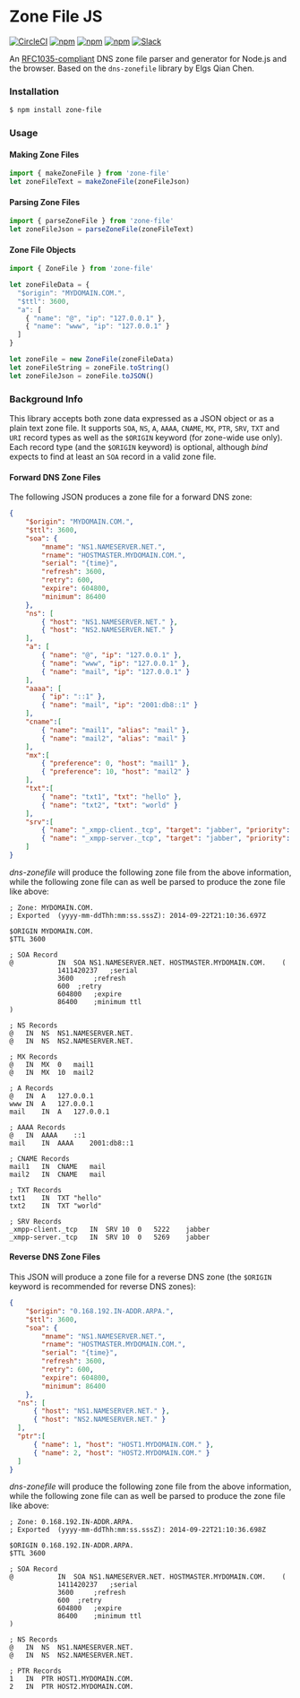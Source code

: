 # Zone File JS

[![CircleCI](https://img.shields.io/circleci/project/blockstack/zone-file-js/master.svg)](https://circleci.com/gh/blockstack/zone-file-js/tree/master)
[![npm](https://img.shields.io/npm/l/zone-file.svg)](https://www.npmjs.com/package/zone-file)
[![npm](https://img.shields.io/npm/v/zone-file.svg)](https://www.npmjs.com/package/zone-file)
[![npm](https://img.shields.io/npm/dm/zone-file.svg)](https://www.npmjs.com/package/zone-file)
[![Slack](http://chat.blockstack.org/badge.svg)](http://chat.blockstack.org/)

An [RFC1035-compliant](http://www.ietf.org/rfc/rfc1035.txt) DNS zone file parser and generator for Node.js and the browser. Based on the `dns-zonefile` library by Elgs Qian Chen.

### Installation

```bash
$ npm install zone-file
```

### Usage

#### Making Zone Files

```js
import { makeZoneFile } from 'zone-file'
let zoneFileText = makeZoneFile(zoneFileJson)
```

#### Parsing Zone Files

```js
import { parseZoneFile } from 'zone-file'
let zoneFileJson = parseZoneFile(zoneFileText)
```

#### Zone File Objects

```js
import { ZoneFile } from 'zone-file'

let zoneFileData = {
  "$origin": "MYDOMAIN.COM.",
  "$ttl": 3600,
  "a": [
    { "name": "@", "ip": "127.0.0.1" },
    { "name": "www", "ip": "127.0.0.1" }
  ]
}

let zoneFile = new ZoneFile(zoneFileData)
let zoneFileString = zoneFile.toString()
let zoneFileJson = zoneFile.toJSON()
```

### Background Info

This library accepts both zone data expressed as a JSON object or as a plain text zone file. It supports `SOA`, `NS`, `A`, `AAAA`, `CNAME`, `MX`, `PTR`, `SRV`, `TXT` and `URI` record types as well as the `$ORIGIN` keyword (for zone-wide use only). Each record type
(and the `$ORIGIN` keyword) is optional, although _bind_ expects to find at least an `SOA` record in a valid zone file.

#### Forward DNS Zone Files

The following JSON produces a zone file for a forward DNS zone:

```json
{
    "$origin": "MYDOMAIN.COM.",
    "$ttl": 3600,
    "soa": {
        "mname": "NS1.NAMESERVER.NET.",
        "rname": "HOSTMASTER.MYDOMAIN.COM.",
        "serial": "{time}",
        "refresh": 3600,
        "retry": 600,
        "expire": 604800,
        "minimum": 86400
    },
    "ns": [
        { "host": "NS1.NAMESERVER.NET." },
        { "host": "NS2.NAMESERVER.NET." }
    ],
    "a": [
        { "name": "@", "ip": "127.0.0.1" },
        { "name": "www", "ip": "127.0.0.1" },
        { "name": "mail", "ip": "127.0.0.1" }
    ],
    "aaaa": [
        { "ip": "::1" },
        { "name": "mail", "ip": "2001:db8::1" }
    ],
    "cname":[
        { "name": "mail1", "alias": "mail" },
        { "name": "mail2", "alias": "mail" }
    ],
    "mx":[
        { "preference": 0, "host": "mail1" },
        { "preference": 10, "host": "mail2" }
    ],
    "txt":[
        { "name": "txt1", "txt": "hello" },
        { "name": "txt2", "txt": "world" }
    ],
    "srv":[
        { "name": "_xmpp-client._tcp", "target": "jabber", "priority": 10, "weight": 0, "port": 5222 },
        { "name": "_xmpp-server._tcp", "target": "jabber", "priority": 10, "weight": 0, "port": 5269 }
    ]
}
```

_dns-zonefile_ will produce the following zone file from the above information,
while the following zone file can as well be parsed to produce the zone file
like above:

```
; Zone: MYDOMAIN.COM.
; Exported  (yyyy-mm-ddThh:mm:ss.sssZ): 2014-09-22T21:10:36.697Z

$ORIGIN MYDOMAIN.COM.
$TTL 3600

; SOA Record
@	 		IN	SOA	NS1.NAMESERVER.NET.	HOSTMASTER.MYDOMAIN.COM.	(
			1411420237	 ;serial
			3600	 ;refresh
			600	 ;retry
			604800	 ;expire
			86400	 ;minimum ttl
)

; NS Records
@	IN	NS	NS1.NAMESERVER.NET.
@	IN	NS	NS2.NAMESERVER.NET.

; MX Records
@	IN	MX	0	mail1
@	IN	MX	10	mail2

; A Records
@	IN	A	127.0.0.1
www	IN	A	127.0.0.1
mail	IN	A	127.0.0.1

; AAAA Records
@	IN	AAAA	::1
mail	IN	AAAA	2001:db8::1

; CNAME Records
mail1	IN	CNAME	mail
mail2	IN	CNAME	mail

; TXT Records
txt1	IN	TXT	"hello"
txt2	IN	TXT	"world"

; SRV Records
_xmpp-client._tcp	IN	SRV	10	0	5222	jabber
_xmpp-server._tcp	IN	SRV	10	0	5269	jabber
```

#### Reverse DNS Zone Files

This JSON will produce a zone file for a reverse DNS zone (the `$ORIGIN`
keyword is recommended for reverse DNS zones):

```json
{
	"$origin": "0.168.192.IN-ADDR.ARPA.",
	"$ttl": 3600,
	"soa": {
		"mname": "NS1.NAMESERVER.NET.",
		"rname": "HOSTMASTER.MYDOMAIN.COM.",
		"serial": "{time}",
		"refresh": 3600,
		"retry": 600,
		"expire": 604800,
		"minimum": 86400
	},
  "ns": [
      { "host": "NS1.NAMESERVER.NET." },
      { "host": "NS2.NAMESERVER.NET." }
  ],
  "ptr":[
      { "name": 1, "host": "HOST1.MYDOMAIN.COM." },
      { "name": 2, "host": "HOST2.MYDOMAIN.COM." }
  ]
}
```

_dns-zonefile_ will produce the following zone file from the above information,
while the following zone file can as well be parsed to produce the zone file
like above:

```
; Zone: 0.168.192.IN-ADDR.ARPA.
; Exported  (yyyy-mm-ddThh:mm:ss.sssZ): 2014-09-22T21:10:36.698Z

$ORIGIN 0.168.192.IN-ADDR.ARPA.
$TTL 3600

; SOA Record
@	 		IN	SOA	NS1.NAMESERVER.NET.	HOSTMASTER.MYDOMAIN.COM.	(
			1411420237	 ;serial
			3600	 ;refresh
			600	 ;retry
			604800	 ;expire
			86400	 ;minimum ttl
)

; NS Records
@	IN	NS	NS1.NAMESERVER.NET.
@	IN	NS	NS2.NAMESERVER.NET.

; PTR Records
1	IN	PTR	HOST1.MYDOMAIN.COM.
2	IN	PTR	HOST2.MYDOMAIN.COM.
```
